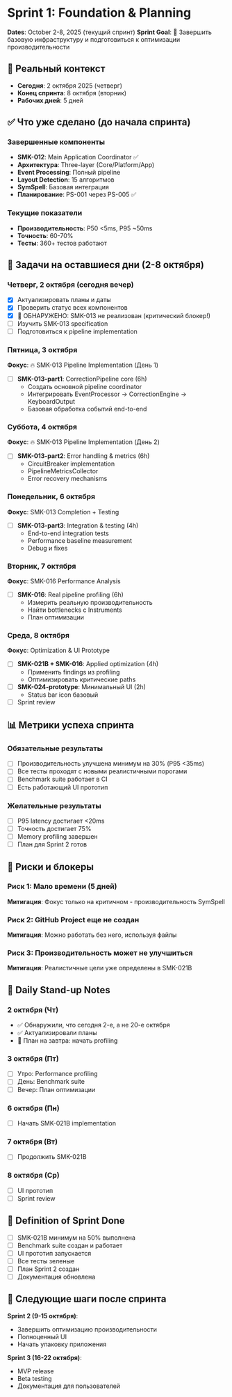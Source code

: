 # Sprint 1: Foundation & Planning
**Dates**: October 2-8, 2025 (текущий спринт)
**Sprint Goal**: 🎯 Завершить базовую инфраструктуру и подготовиться к оптимизации производительности

## 📅 Реальный контекст
- **Сегодня**: 2 октября 2025 (четверг)
- **Конец спринта**: 8 октября (вторник)
- **Рабочих дней**: 5 дней

## ✅ Что уже сделано (до начала спринта)

### Завершенные компоненты
- **SMK-012**: Main Application Coordinator ✅
- **Архитектура**: Three-layer (Core/Platform/App)
- **Event Processing**: Полный pipeline
- **Layout Detection**: 15 алгоритмов
- **SymSpell**: Базовая интеграция
- **Планирование**: PS-001 через PS-005 ✅

### Текущие показатели
- **Производительность**: P50 <5ms, P95 ~50ms
- **Точность**: 60-70%
- **Тесты**: 360+ тестов работают

## 🎯 Задачи на оставшиеся дни (2-8 октября)

### Четверг, 2 октября (сегодня вечер)
- [x] Актуализировать планы и даты
- [x] Проверить статус всех компонентов
- [x] 🚨 ОБНАРУЖЕНО: SMK-013 не реализован (критический блокер!)
- [ ] Изучить SMK-013 specification
- [ ] Подготовиться к pipeline implementation

### Пятница, 3 октября
**Фокус**: 🔥 SMK-013 Pipeline Implementation (День 1)
- [ ] **SMK-013-part1**: CorrectionPipeline core (6h)
  - Создать основной pipeline coordinator
  - Интегрировать EventProcessor → CorrectionEngine → KeyboardOutput
  - Базовая обработка событий end-to-end

### Суббота, 4 октября
**Фокус**: 🔥 SMK-013 Pipeline Implementation (День 2)
- [ ] **SMK-013-part2**: Error handling & metrics (6h)
  - CircuitBreaker implementation
  - PipelineMetricsCollector
  - Error recovery mechanisms

### Понедельник, 6 октября
**Фокус**: SMK-013 Completion + Testing
- [ ] **SMK-013-part3**: Integration & testing (4h)
  - End-to-end integration tests
  - Performance baseline measurement
  - Debug и fixes

### Вторник, 7 октября
**Фокус**: SMK-016 Performance Analysis
- [ ] **SMK-016**: Real pipeline profiling (6h)
  - Измерить реальную производительность
  - Найти bottlenecks с Instruments
  - План оптимизации

### Среда, 8 октября
**Фокус**: Optimization & UI Prototype
- [ ] **SMK-021B + SMK-016**: Applied optimization (4h)
  - Применить findings из profiling
  - Оптимизировать критические paths
- [ ] **SMK-024-prototype**: Минимальный UI (2h)
  - Status bar icon базовый
- [ ] Sprint review

## 📊 Метрики успеха спринта

### Обязательные результаты
- [ ] Производительность улучшена минимум на 30% (P95 <35ms)
- [ ] Все тесты проходят с новыми реалистичными порогами
- [ ] Benchmark suite работает в CI
- [ ] Есть работающий UI прототип

### Желательные результаты
- [ ] P95 latency достигает <20ms
- [ ] Точность достигает 75%
- [ ] Memory profiling завершен
- [ ] План для Sprint 2 готов

## 🚨 Риски и блокеры

### Риск 1: Мало времени (5 дней)
**Митигация**: Фокус только на критичном - производительность SymSpell

### Риск 2: GitHub Project еще не создан
**Митигация**: Можно работать без него, используя файлы

### Риск 3: Производительность может не улучшиться
**Митигация**: Реалистичные цели уже определены в SMK-021B

## 📝 Daily Stand-up Notes

### 2 октября (Чт)
- ✅ Обнаружили, что сегодня 2-е, а не 20-е октября
- ✅ Актуализировали планы
- 🎯 План на завтра: начать profiling

### 3 октября (Пт)
- [ ] Утро: Performance profiling
- [ ] День: Benchmark suite
- [ ] Вечер: План оптимизации

### 6 октября (Пн)
- [ ] Начать SMK-021B implementation

### 7 октября (Вт)
- [ ] Продолжить SMK-021B

### 8 октября (Ср)
- [ ] UI прототип
- [ ] Sprint review

## 🎯 Definition of Sprint Done

- [ ] SMK-021B минимум на 50% выполнена
- [ ] Benchmark suite создан и работает
- [ ] UI прототип запускается
- [ ] Все тесты зеленые
- [ ] План Sprint 2 создан
- [ ] Документация обновлена

## 🚀 Следующие шаги после спринта

**Sprint 2 (9-15 октября)**:
- Завершить оптимизацию производительности
- Полноценный UI
- Начать упаковку приложения

**Sprint 3 (16-22 октября)**:
- MVP release
- Beta testing
- Документация для пользователей